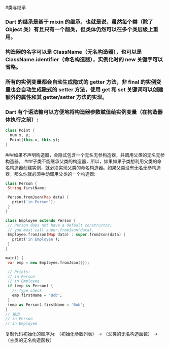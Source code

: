 #类与继承
### Dart 的继承是基于 mixin 的继承，也就是说，虽然每个类（除了 Object 类）有且只有一个超类，但类体仍然可以在多个类层级上重用。
 ### 构造器的名字可以是 ClassName（无名构造器），也可以是 ClassName.identifier（命名构造器），实例化时的 new 关键字可以省略。
 ### 所有的实例变量都会自动生成隐式的 getter 方法，非 final 的实例变量也会自动生成隐式的 setter 方法，使用 get 和 set 关键词可以创建额外的属性和其 getter/setter 方法的实现。
 ### Dart 有个语法糖可以方便地将构造器参数赋值给实例变量（在构造器体执行之前）:
 ```dart
 class Point {
   num x, y;
   Point(this.x, this.y);
 }
```

 ###如果不声明构造器，会隐式包含一个无名无参构造器，并调用父类的无名无参构造器。
 ###子类不能继承父类的构造器，所以，如果如果子类想利用父类的命名构造器创建实例，就必须实现父类的命名构造器。如果父类没有无名无参构造器，那么你就必须手动调用父类的一个构造器:
 ```dart
class Person {
  String firstName;

  Person.fromJson(Map data) {
    print('in Person');
  }
}

class Employee extends Person {
  // Person does not have a default constructor;
  // you must call super.fromJson(data).
  Employee.fromJson(Map data) : super.fromJson(data) {
    print('in Employee');
  }
}

main() {
  var emp = new Employee.fromJson({});

  // Prints:
  // in Person
  // in Employee
  if (emp is Person) {
    // Type check
    emp.firstName = 'Bob';
  }
  (emp as Person).firstName = 'Bob';
}
// 输出
// in Person
// in Employee
```
 复制代码初始化的顺序为: （初始化参数列表） → （父类的无名构造函数） → （主类的无名构造函数）
 
